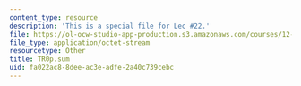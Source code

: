```yaml
---
content_type: resource
description: 'This is a special file for Lec #22.'
file: https://ol-ocw-studio-app-production.s3.amazonaws.com/courses/12-540-principles-of-the-global-positioning-system-spring-2012/fa022ac88deeac3eadfe2a40c739cebc_TR0p.sum
file_type: application/octet-stream
resourcetype: Other
title: TR0p.sum
uid: fa022ac8-8dee-ac3e-adfe-2a40c739cebc
---
```

